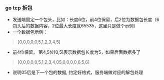 ### go tcp 拆包

+  发送端固定一个包头，比如：长度6位，前4位保留，后2位为数据包长度（6包头后的数据内容，2位最大长度就65535，这里只是做个示例）  
+  一个数据包示例：   
> [0,0,0,0,0,5,1,2,3,4,5]   

+ 前4位保留， 第4,5位[0,5]表示数据包长度为5，如果后面数据多了
> [0,0,0,0,0,5,1,2,3,4,05,0,0,0,0,6,5,6]  
+ 说明05后是下一个包的数据, 约定好格式，服务端做对应的解包处理 

